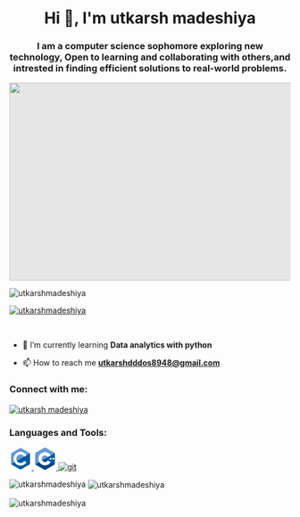 <h1 align="center">Hi 👋, I'm utkarsh madeshiya</h1>
<h3 align="center">I am a computer science sophomore exploring new technology, Open to learning and collaborating with others,and intrested in finding efficient solutions to real-world problems.</h3>

<img style="display: block;-webkit-user-select:auto ;margin: auto;background-color: hsl(0, 0%, 90%);transition: background-color 300ms;" src="https://th.bing.com/th/id/OIP.hBsQKvVysYI80ItppcAPWgHaFj/download" width="600" height="355">                                             
<p align="left"> <img src="https://komarev.com/ghpvc/?username=utkarshmadeshiya&label=Profile%20views&color=0e75b6&style=flat" alt="utkarshmadeshiya" /> </p>

<p align="left"> <a href="https://github.com/ryo-ma/github-profile-trophy"><img src="https://github-profile-trophy.vercel.app/?username=utkarshmadeshiya" alt="utkarshmadeshiya" /></a> </p>

<p align="left"> <a href="https://twitter.com/" target="blank"><img src="https://img.shields.io/twitter/follow/?logo=twitter&style=for-the-badge" alt="" /></a> </p>

- 🌱 I’m currently learning **Data analytics with python**

- 📫 How to reach me **utkarshdddos8948@gmail.com**

<h3 align="left">Connect with me:</h3>
<p align="left">
<a href="https://www.linkedin.com/in/utkarsh-madeshiya-94824b229/" target="blank"><img align="center" src="https://raw.githubusercontent.com/rahuldkjain/github-profile-readme-generator/master/src/images/icons/Social/linked-in-alt.svg" alt="utkarsh madeshiya" height="30" width="40" /></a>
  
<h3 align="left">Languages and Tools:</h3>
<p align="left"> <a href="https://www.cprogramming.com/" target="_blank" rel="noreferrer"> <img src="https://raw.githubusercontent.com/devicons/devicon/master/icons/c/c-original.svg" alt="c" width="40" height="40"/> </a> <a href="https://www.w3schools.com/cpp/" target="_blank" rel="noreferrer"> <img src="https://raw.githubusercontent.com/devicons/devicon/master/icons/cplusplus/cplusplus-original.svg" alt="cplusplus" width="40" height="40"/> </a> <a href="https://git-scm.com/" target="_blank" rel="noreferrer"> <img src="https://www.vectorlogo.zone/logos/git-scm/git-scm-icon.svg" alt="git" width="40" height="40"/> </a> </p>

<p><img align="left" src="https://github-readme-stats.vercel.app/api/top-langs?username=utkarshmadeshiya&show_icons=true&locale=en&layout=compact" alt="utkarshmadeshiya" /></p>

<p>&nbsp;<img align="center" src="https://github-readme-stats.vercel.app/api?username=utkarshmadeshiya&show_icons=true&locale=en" alt="utkarshmadeshiya" /></p>

<p><img align="center" src="https://github-readme-streak-stats.herokuapp.com/?user=utkarshmadeshiya&" alt="utkarshmadeshiya" /></p>
